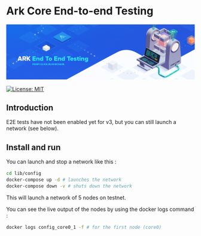 # Ark Core End-to-end Testing

<p align="center">
    <img src="./img/core-e2e-banner.png" />
</p>

[![License: MIT](https://badgen.now.sh/badge/license/MIT/green)](./LICENSE)

## Introduction

E2E tests have not been enabled yet for v3, but you can still launch a network (see below).

## Install and run

You can launch and stop a network like this :

```bash
cd lib/config
docker-compose up -d # launches the network
docker-compose down -v # shuts down the network
```

This will launch a network of 5 nodes on testnet.

You can see the live output of the nodes by using the docker logs command :

```bash
docker logs config_core0_1 -f # for the first node (core0)
```

